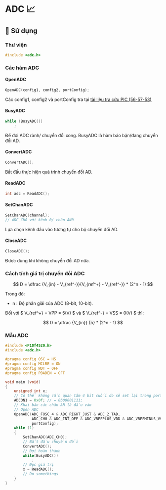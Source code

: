 # ADC 📈

## 🚀 Sử dụng

### Thư viện

```c
#include <adc.h>
```

### Các hàm ADC

#### OpenADC

```c
OpenADC(config1, config2, portConfig);
```

Các config1, config2 và portConfig tra tại [tài liệu tra cứu PIC (56-57-53)](/Docs/-Tai%20lieu%20tra%20cuu%20PIC.pdf)

#### BusyADC

```c
while (BusyADC())
    ;
```

Để đợi ADC rảnh/ chuyển đổi xong.
BusyADC là hàm báo bận/đang chuyển đổi AD.

#### ConvertADC

```c
ConvertADC();
```

Bắt đầu thực hiện quá trình chuyển đổi AD.

#### ReadADC

```c
int adc = ReadADC();
```

#### SetChanADC

```c
SetChanADC(channel);
// ADC_CH0 với kênh 0/ chân AN0
```

Lựa chọn kênh đầu vào tương tự cho bộ chuyển đổi AD.

#### CloseADC

```c
CloseADC();
```

Được dùng khi không chuyển đổi AD nữa.

### Cách tính giá trị chuyển đổi ADC

$$ D = \dfrac {V_{in} - V_{ref^-}}{V_{ref^+} - V_{ref^-}} * (2^n - 1) $$

Trong đó:

-   n : Độ phân giải của ADC (8-bit, 10-bit).

Đối với $ V_{ref^+} = VPP = 5(V) $ và $ V_{ref^-} = VSS = 0(V) $ thì:

$$ D = \dfrac {V_{in}} {5} * (2^n - 1) $$

### Mẫu ADC

```c
#include <P18f4520.h>
#include <adc.h>

#pragma config OSC = HS
#pragma config MCLRE = ON
#pragma config WDT = OFF
#pragma config PBADEN = OFF

void main (void)
{
	unsigned int x;
    // Có thể không cần quan tâm 4 bit cuối do sẽ set lại trong portConfig trong OpenADC
	ADCON1 = 0x0f; // = 0b00001111;
    // Khai báo các chân AN là đầu vào
	// Open ADC
	OpenADC(ADC_FOSC_4 & ADC_RIGHT_JUST & ADC_2_TAD,
			ADC_CH0 & ADC_INT_OFF & ADC_VREFPLUS_VDD & ADC_VREFMINUS_VSS,
			portConfig);
	while (1)
	{
        SetChanADC(ADC_CH0);
        // Bắt đầu chuyển đổi
        ConvertADC();
        // Đợi hoàn thành
        while(BusyADC())
            ;
        // Đọc giá trị
        x = ReadADC();
        // Do somethings
	}
}
```

